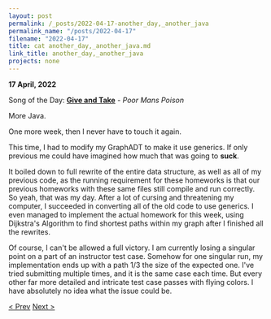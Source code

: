 ```yaml
---
layout: post
permalink: /_posts/2022-04-17-another_day,_another_java
permalink_name: "/posts/2022-04-17"
filename: "2022-04-17"
title: cat another_day,_another_java.md
link_title: another_day,_another_java
projects: none
---
```

**17 April, 2022**

Song of the Day: [**Give and Take**](https://youtu.be/HHPZynI6pwQ) - *Poor Mans Poison*

More Java.

One more week, then I never have to touch it again.

This time, I had to modify my GraphADT to make it use generics. If only previous me could have imagined how much that was going to **suck**.

It boiled down to full rewrite of the entire data structure, as well as all of my previous code, as the running requirement for these homeworks is that our previous homeworks with these same files still compile and run correctly. So yeah, that was my day. After a lot of cursing and threatening my computer, I succeeded in converting all of the old code to use generics. I even managed to implement the actual homework for this week, using Dijkstra's Algorithm to find shortest paths within my graph after I finished all the rewrites.

Of course, I can't be allowed a full victory. I am currently losing a singular point on a part of an instructor test case. Somehow for one singular run, my implementation ends up with a path 1/3 the size of the expected one. I've tried submitting multiple times, and it is the same case each time. But every other far more detailed and intricate test case passes with flying colors. I have absolutely no idea what the issue could be.

[< Prev](/_posts/2022-04-15-test_success)    [Next >](/all_caught_up)
